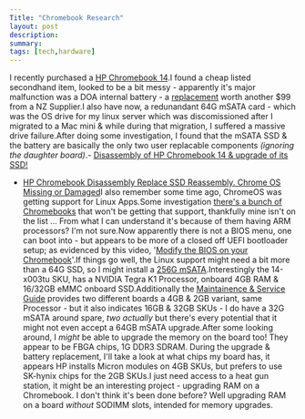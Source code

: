 ```yaml
---
Title: "Chromebook Research"
layout: post
description: 
summary: 
tags: [tech,hardware]
---
```


I recently purchased a [HP Chromebook 14](//youtube.com/watch?v=9CRktwzULks).I found a cheap listed secondhand item, looked to be a bit messy - apparently it's major malfunction was a DOA internal battery - a [replacement](//hplaptopbattery.co.nz/hp-chromebook-14-q009tu-batteries.htm) worth another $99 from a NZ Supplier.I also have now, a redunandant 64G mSATA card - which was the OS drive for my linux server which was discomissioned after I migrated to a Mac mini & while during that migration, I suffered a massive drive failure.After doing some investigation, I found that the mSATA SSD & the battery are basically the only two user replacable components _(ignoring the daughter board)_.- [Disassembly of HP Chromebook 14 & upgrade of its SSD!](//youtube.com/watch?v=hlp3UCudrCA)
- [HP Chromebook Disassembly Replace SSD Reassembly. Chrome OS Missing or Damaged](//youtube.com/watch?v=-a0r_nNAqlw)I also remember some time ago, ChromeOS was getting support for Linux Apps.Some investigation [there's a bunch of Chromebooks](//linux.slashdot.org/story/18/08/24/1358255/linux-apps-are-not-coming-to-many-still-supported-chromebooks) that won't be getting that support, thankfully mine isn't on the list ... From what I can understand it's because of them having ARM processors? I'm not sure.Now apparently there is not a BIOS menu, one can boot into - but appears to be more of a closed off UEFI bootloader setup; as evidenced by this video, '[Modify the BIOS on your Chromebook](//youtube.com/watch?v=Nzp_fmG4QRA)'.If things go well, the Linux support might need a bit more than a 64G SSD, so I might install a [256G mSATA](//aliexpress.com/item/KingSpec-Factory-Sale-ACSC4M256mSA-256GB-mSATA-Hard-Drive-Disk-SSD-mSATA-Solid-State-Drive-Module-For/32730715407.html).Interestingly the 14-x003tu SKU, has a NVIDIA Tegra K1 Processor, onboard 4GB RAM & 16/32GB eMMC onboard SSD.Additionally the [Maintainence & Service Guide](http://h10032.www1.hp.com/ctg/Manual/c03936089) provides two different boards a 4GB & 2GB variant, same Processor - but it also indicates 16GB & 32GB SKUs - I do have a 32G mSATA around spare, _two actually_ but there's every potential that it might not even accept a 64GB mSATA upgrade.After some looking around, I _might_ be able to upgrade the memory on the board too! They appear to be FBGA chips, 1G DDR3 SDRAM.
During the upgrade & battery replacement, I'll take a look at what chips my board has, it appears HP installs Micron modules on 4GB SKUs, but prefers to use SK-hynix chips for the 2GB SKUs.I just need access to a heat gun station, it might be an interesting project - upgrading RAM on a Chromebook. I don't think it's been done before? Well upgrading RAM on a board _without_ SODIMM slots, intended for memory upgrades.
